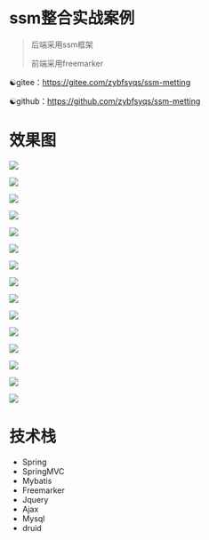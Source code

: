 # ssm整合实战案例

>  后端采用ssm框架
>
>  前端采用freemarker

☯gitee：https://gitee.com/zybfsyqs/ssm-metting

☯github：https://github.com/zybfsyqs/ssm-metting



# 效果图

![](https://gitee.com/zybfsyqs/project-pic/raw/master/ssm-metting/image-20211219100423133.png)

![](https://gitee.com/zybfsyqs/project-pic/raw/master/ssm-metting/image-20211219100520326.png)

![](https://gitee.com/zybfsyqs/project-pic/raw/master/ssm-metting/image-20211219100543934.png)

![](https://gitee.com/zybfsyqs/project-pic/raw/master/ssm-metting/image-20211219101320615.png)

![](https://gitee.com/zybfsyqs/project-pic/raw/master/ssm-metting/image-20211219101349044.png)

![](https://gitee.com/zybfsyqs/project-pic/raw/master/ssm-metting/image-20211219101422986.png)

![](https://gitee.com/zybfsyqs/project-pic/raw/master/ssm-metting/image-20211219101453563.png)

![](https://gitee.com/zybfsyqs/project-pic/raw/master/ssm-metting/image-20211219101501435.png)

![](https://gitee.com/zybfsyqs/project-pic/raw/master/ssm-metting/image-20211219101516204.png)

![](https://gitee.com/zybfsyqs/project-pic/raw/master/ssm-metting/image-20211219101545371.png)

![](https://gitee.com/zybfsyqs/project-pic/raw/master/ssm-metting/image-20211219101553339.png)

![](https://gitee.com/zybfsyqs/project-pic/raw/master/ssm-metting/image-20211219115506121.png)

![](https://gitee.com/zybfsyqs/project-pic/raw/master/ssm-metting/image-20211219115521424.png)

![](https://gitee.com/zybfsyqs/project-pic/raw/master/ssm-metting/image-20211219102223701.png)

![](https://gitee.com/zybfsyqs/project-pic/raw/master/ssm-metting/image-20211219115657627.png)

# 技术栈

- Spring
- SpringMVC
- Mybatis
- Freemarker
- Jquery
- Ajax
- Mysql
- druid
